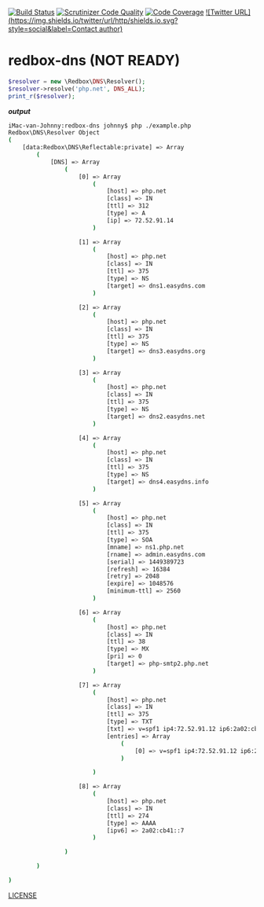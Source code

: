 [![Build Status](https://travis-ci.org/johnnymast/redbox-dns.svg?branch=master)](https://travis-ci.org/johnnymast/redbox-dns)
[![Scrutinizer Code Quality](https://scrutinizer-ci.com/g/johnnymast/redbox-dns/badges/quality-score.png?b=master)](https://scrutinizer-ci.com/g/johnnymast/redbox-dns/?branch=master)
[![Code Coverage](https://scrutinizer-ci.com/g/johnnymast/redbox-dns/badges/coverage.png?b=master)](https://scrutinizer-ci.com/g/johnnymast/redbox-dns/?branch=master)
[![Twitter URL](https://img.shields.io/twitter/url/http/shields.io.svg?style=social&label=Contact author)](https://twitter.com/intent/tweet?text=@mastjohnny)

# redbox-dns (NOT READY)

```PHP
$resolver = new \Redbox\DNS\Resolver();
$resolver->resolve('php.net', DNS_ALL);
print_r($resolver);

```

***output***
```bash
iMac-van-Johnny:redbox-dns johnny$ php ./example.php
Redbox\DNS\Resolver Object
(
    [data:Redbox\DNS\Reflectable:private] => Array
        (
            [DNS] => Array
                (
                    [0] => Array
                        (
                            [host] => php.net
                            [class] => IN
                            [ttl] => 312
                            [type] => A
                            [ip] => 72.52.91.14
                        )

                    [1] => Array
                        (
                            [host] => php.net
                            [class] => IN
                            [ttl] => 375
                            [type] => NS
                            [target] => dns1.easydns.com
                        )

                    [2] => Array
                        (
                            [host] => php.net
                            [class] => IN
                            [ttl] => 375
                            [type] => NS
                            [target] => dns3.easydns.org
                        )

                    [3] => Array
                        (
                            [host] => php.net
                            [class] => IN
                            [ttl] => 375
                            [type] => NS
                            [target] => dns2.easydns.net
                        )

                    [4] => Array
                        (
                            [host] => php.net
                            [class] => IN
                            [ttl] => 375
                            [type] => NS
                            [target] => dns4.easydns.info
                        )

                    [5] => Array
                        (
                            [host] => php.net
                            [class] => IN
                            [ttl] => 375
                            [type] => SOA
                            [mname] => ns1.php.net
                            [rname] => admin.easydns.com
                            [serial] => 1449389723
                            [refresh] => 16384
                            [retry] => 2048
                            [expire] => 1048576
                            [minimum-ttl] => 2560
                        )

                    [6] => Array
                        (
                            [host] => php.net
                            [class] => IN
                            [ttl] => 38
                            [type] => MX
                            [pri] => 0
                            [target] => php-smtp2.php.net
                        )

                    [7] => Array
                        (
                            [host] => php.net
                            [class] => IN
                            [ttl] => 375
                            [type] => TXT
                            [txt] => v=spf1 ip4:72.52.91.12 ip6:2a02:cb41::8 ip4:140.211.15.143 ?all
                            [entries] => Array
                                (
                                    [0] => v=spf1 ip4:72.52.91.12 ip6:2a02:cb41::8 ip4:140.211.15.143 ?all
                                )

                        )

                    [8] => Array
                        (
                            [host] => php.net
                            [class] => IN
                            [ttl] => 274
                            [type] => AAAA
                            [ipv6] => 2a02:cb41::7
                        )

                )

        )

)
```

[LICENSE](LICENSE.md)
 
